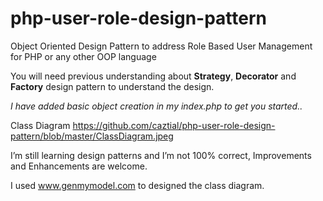 php-user-role-design-pattern
============================

Object Oriented Design Pattern to address Role Based User Management for PHP or any other OOP language



You will need previous understanding about **Strategy**, **Decorator** and **Factory** design pattern to understand the design. 

*I have added basic object creation in my index.php to get you started..*

Class Diagram
https://github.com/caztial/php-user-role-design-pattern/blob/master/ClassDiagram.jpeg


I’m still learning design patterns and I’m not 100% correct, Improvements and Enhancements are welcome. 

I used www.genmymodel.com to designed the class diagram.
